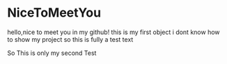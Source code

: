 # NiceToMeetYou
hello,nice to meet you in my github!
this is my first object 
i dont know how to show my project 
so this is fully a test text

So This is only my second Test
